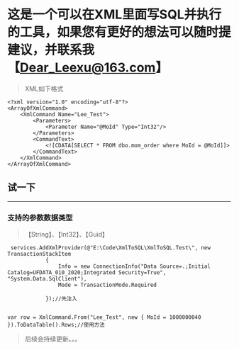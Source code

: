 # 这是一个可以在XML里面写SQL并执行的工具，如果您有更好的想法可以随时提建议，并联系我【Dear_Leexu@163.com】
> XML如下格式
```
<?xml version="1.0" encoding="utf-8"?>
<ArrayOfXmlCommand>
	<XmlCommand Name="Lee_Test">
		<Parameters>
			<Parameter Name="@MoId" Type="Int32"/>
		</Parameters>
		<CommandText>
			<![CDATA[SELECT * FROM dbo.mom_order where MoId = @MoId]]>
		</CommandText>
	</XmlCommand>
</ArrayOfXmlCommand>
```
## 试一下
-----------------
###  支持的参数数据类型 

> 【String】、【Int32】、【Guid】

```
 services.AddXmlProvider(@"E:\Code\XmlToSQL\XmlToSQL.Test\", new TransactionStackItem
            {
                Info = new ConnectionInfo("Data Source=.;Initial Catalog=UFDATA_010_2020;Integrated Security=True", "System.Data.SqlClient"),
                Mode = TransactionMode.Required

            });//先注入


var row = XmlCommand.From("Lee_Test", new { MoId = 1000000040 }).ToDataTable().Rows;//使用方法

```
> 后续会持续更新。。。
